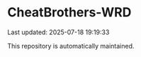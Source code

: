 # CheatBrothers-WRD

Last updated: 2025-07-18 19:19:33

This repository is automatically maintained.
